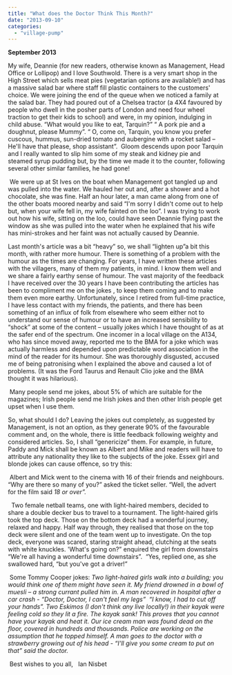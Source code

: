```yaml
---
title: "What does the Doctor Think This Month?"
date: "2013-09-10"
categories: 
  - "village-pump"
---
```


**September 2013**

My wife, Deannie (for new readers, otherwise known as Management, Head Office or Lollipop) and I love Southwold. There is a very smart shop in the High Street which sells meat pies (vegetarian options are available!) and has a massive salad bar where staff fill plastic containers to the customers' choice. We were joining the end of the queue when we noticed a family at the salad bar. They had poured out of a Chelsea tractor (a 4X4 favoured by people who dwell in the posher parts of London and need four wheel traction to get their kids to school) and were, in my opinion, indulging in child abuse. “What would you like to eat, Tarquin?” “ A pork pie and a doughnut, please Mummy”. “ O, come on, Tarquin, you know you prefer cuscous, hummus, sun-dried tomato and aubergine with a rocket salad – He'll have that please, shop assistant”.  Gloom descends upon poor Tarquin and I really wanted to slip him some of my steak and kidney pie and steamed syrup pudding but, by the time we made it to the counter, following several other similar families, he had gone!

 We were up at St Ives on the boat when Management got tangled up and was pulled into the water. We hauled her out and, after a shower and a hot chocolate, she was fine. Half an hour later, a man came along from one of the other boats moored nearby and said “I'm sorry I didn't come out to help but, when your wife fell in, my wife fainted on the loo”. I was trying to work out how his wife, sitting on the loo, could have seen Deannie flying past the window as she was pulled into the water when he explained that his wife has mini-strokes and her faint was not actually caused by Deannie.

Last month's article was a bit “heavy” so, we shall “lighten up”a bit this month, with rather more humour. There is something of a problem with the humour as the times are changing. For years, I have written these articles with the villagers, many of them my patients, in mind. I know them well and we share a fairly earthy sense of humour. The vast majority of the feedback I have received over the 30 years I have been contributing the articles has been to compliment me on the jokes , to keep them coming and to make them even more earthy. Unfortunately, since I retired from full-time practice, I have less contact with my friends, the patients, and there has been something of an influx of folk from elsewhere who seem either not to understand our sense of humour or to have an increased sensibility to “shock” at some of the content – usually jokes which I have thought of as at the safer end of the spectrum. One incomer in a local village on the A134, who has since moved away, reported me to the BMA for a joke which was actually harmless and depended upon predictable word association in the mind of the reader for its humour. She was thoroughly disgusted, accused me of being patronising when I explained the above and caused a lot of problems. (It was the Ford Taurus and Renault Clio joke and the BMA thought it was hilarious).

 Many people send me jokes, about 5% of which are suitable for the magazines; Irish people send me Irish jokes and then other Irish people get upset when I use them.

So, what should I do? Leaving the jokes out completely, as suggested by Management, is not an option, as they generate 90% of the favourable comment and, on the whole, there is little feedback following weighty and considered articles. So, I shall “genericize” them. For example, in future, Paddy and Mick shall be known as Albert and Mike and readers will have to attribute any nationality they like to the subjects of the joke. Essex girl and blonde jokes can cause offence, so try this:

 Albert and Mick went to the cinema with 16 of their friends and neighbours. “Why are there so many of you?” asked the ticket seller. “Well, the advert for the film said _18 or over”._   

  Two female netball teams, one with light-haired members, decided to share a double decker bus to travel to a tournament. The light-haired girls took the top deck. Those on the bottom deck had a wonderful journey, relaxed and happy. Half way through, they realised that those on the top deck were silent and one of the team went up to investigate. On the top deck, everyone was scared, staring straight ahead, clutching at the seats with white knuckles. 'What's going on?” enquired the girl from downstairs “We're all having a wonderful time downstairs”.  “Yes, replied one, as she swallowed hard, “but you've got a driver!”

 Some Tommy Cooper jokes: _Two light-haired girls walk into a building; you would think one of them might have seen it. My friend drowned in a bowl of muesli – a strong currant pulled him in. A man recovered in hospital after a car crash - “Doctor, Doctor, I can't feel my legs”  “I know, I had to cut off your hands”. Two Eskimos (I don't think any live locally!) in their kayak were feeling cold so they lit a fire. The kayak sank! This proves that you cannot have your kayak and heat it. Our ice cream man was found dead on the floor, covered in hundreds and thousands. Police are working on the assumption that he topped himself. A man goes to the doctor with a strawberry growing out of his head - “I'll give you some cream to put on that” said the doctor._

 Best wishes to you all,   Ian Nisbet
